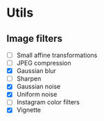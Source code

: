 # Utils

## Image filters

- [ ] Small affine transformations
- [ ] JPEG compression
- [X] Gaussian blur
- [ ] Sharpen
- [X] Gaussian noise
- [X] Uniform noise
- [ ] Instagram color filters
- [X] Vignette
